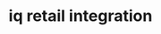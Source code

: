 ---
title: "iq retail integration"
titleList: iq retail
summary: "IQ Retail gives you business accounting and management solutions designed to work in a retail, distributive and hospitality environment."
type: platform
image: "/uploads/logo-platform-iq-retail.png"
imageAlt: iq retail
weight: 16
---